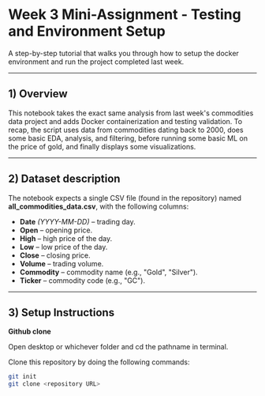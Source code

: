 # Week 3 Mini-Assignment - Testing and Environment Setup

A step-by-step tutorial that walks you through how to setup the docker environment and run the project completed last week.

---

## 1) Overview

This notebook takes the exact same analysis from last week's commodities data project and adds Docker containerization and testing validation. To recap, the script uses data from commodities dating back to 2000, does some basic EDA, analysis, and filtering, before running some basic ML on the price of gold, and finally displays some visualizations.

---

## 2) Dataset description

The notebook expects a single CSV file (found in the repository) named **all_commodities_data.csv**, with the following columns:

- **Date** *(YYYY-MM-DD)* – trading day.
- **Open** – opening price.
- **High** – high price of the day.
- **Low** – low price of the day.
- **Close** – closing price.
- **Volume** – trading volume.
- **Commodity** – commodity name (e.g., "Gold", "Silver").
- **Ticker** – commodity code (e.g., "GC").

---

## 3) Setup Instructions

**Github clone**

Open desktop or whichever folder and cd the pathname in terminal.

Clone this repository by doing the following commands:
```bash
git init
git clone <repository URL>
